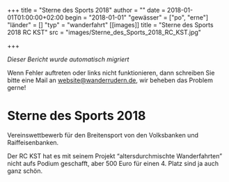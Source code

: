 +++
title = "Sterne des Sports 2018"
author = ""
date = 2018-01-01T01:00:00+02:00
begin = "2018-01-01"
"gewässer" = ["po", "erne"]
"länder" = []
"typ" = "wanderfahrt"
[[images]]
title = "Sterne des Sports 2018 RC KST"
src = "images/Sterne_des_Sports_2018_RC_KST.jpg"

+++


*Dieser Bericht wurde automatisch migriert*

Wenn Fehler auftreten oder links nicht funktionieren, dann schreiben Sie bitte eine Mail an website@wanderrudern.de, wir beheben das Problem gerne!



# Sterne des Sports 2018


Vereinswettbewerb für den Breitensport von den Volksbanken und Raiffeisenbanken.

Der RC KST hat es mit seinem Projekt “altersdurchmischte Wanderfahrten” nicht aufs Podium geschafft, aber 500 Euro für einen 4. Platz sind ja auch ganz schön.